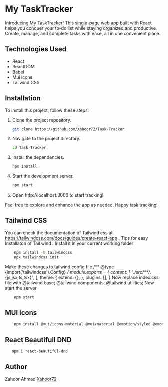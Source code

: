 # My TaskTracker

Introducing My TaskTracker! This single-page web app built with React helps you conquer your to-do list while staying organized and productive. Create, manage, and complete tasks with ease, all in one convenient place.

## Technologies Used

* React
* ReactDOM
* Babel
* Mui icons
* Tailwind CSS

## Installation

To install this project, follow these steps:

1. Clone the project repository.

    ```bash
    git clone https://github.com/Xahoor72/Task-Tracker
    ```

2. Navigate to the project directory.

    ```bash
    cd Task-Tracker
    ```

3. Install the dependencies.

    ```bash
    npm install
    ```

4. Start the development server.

    ```bash
    npm start
    ```

5. Open http://localhost:3000 to start tracking!

Feel free to explore and enhance the app as needed. Happy task tracking!

## Tailwind CSS
You can check the documentation of Tailwind css at https://tailwindcss.com/docs/guides/create-react-app . 
Tips for easy Installaton of Tail wind :
Install it in your current working folder 
 ```bash
     npm install -D tailwindcss
     npx tailwindcss init
 ```
Make these changes to  tailwind.config file
/** @type {import('tailwindcss').Config} */
module.exports = {
  content: [
    "./src/**/*.{js,jsx,ts,tsx}",
  ],
  theme: {
    extend: {},
  },
  plugins: [],
}
Now replace index.css file with 
@tailwind base;
@tailwind components;
@tailwind utilities;
Now start the server
 ```bash
     npm start
 ```

## MUI Icons

 ```bash
     npm install @mui/icons-material @mui/material @emotion/styled @emotion/react
 ```

## React Beautifull DND

 ```bash
    npm i react-beautiful-dnd
 ```
## Author 
Zahoor Ahmad  [Xahoor72](https://github.com/Xahoor72)



